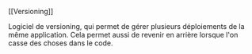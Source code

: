 [[Versioning]]

Logiciel de versioning, qui permet de gérer plusieurs déploiements de la même application.
Cela permet aussi de revenir en arrière lorsque l'on casse des choses dans le code.


